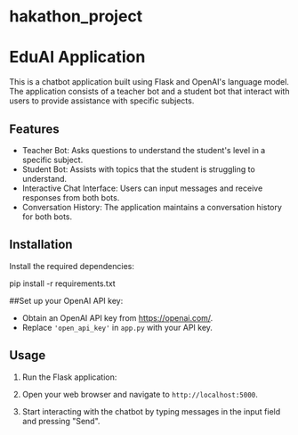 # hakathon_project
# EduAI Application

This is a chatbot application built using Flask and OpenAI's language model. The application consists of a teacher bot and a student bot that interact with users to provide assistance with specific subjects.

## Features

- Teacher Bot: Asks questions to understand the student's level in a specific subject.
- Student Bot: Assists with topics that the student is struggling to understand.
- Interactive Chat Interface: Users can input messages and receive responses from both bots.
- Conversation History: The application maintains a conversation history for both bots.

## Installation
Install the required dependencies:

pip install -r requirements.txt

##Set up your OpenAI API key:

- Obtain an OpenAI API key from https://openai.com/.
- Replace `'open_api_key'` in `app.py` with your API key.

## Usage

1. Run the Flask application:

2. Open your web browser and navigate to `http://localhost:5000`.

3. Start interacting with the chatbot by typing messages in the input field and pressing "Send".

